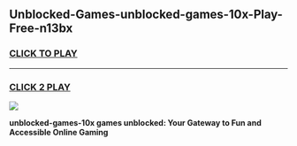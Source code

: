 
## Unblocked-Games-unblocked-games-10x-Play-Free-n13bx
<h3>
<a href="https://premium76.site?title=unblocked-games-10x&ref=18A1">CLICK TO PLAY</a></h3>
<hr>

<h3>
<a href="https://premium76.site?title=unblocked-games-10x&ref=18A1">CLICK 2 PLAY</a>
  
</h3>

<a href="https://premium76.site?title=unblocked-games-10x&ref=18A1"><img src="https://clearcache.store/games.png"></a>


**unblocked-games-10x games unblocked: Your Gateway to Fun and Accessible Online Gaming**
